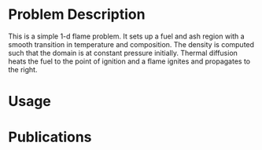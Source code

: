 # Problem Description

This is a simple 1-d flame problem.  It sets up a fuel and ash region
with a smooth transition in temperature and composition.  The density
is computed such that the domain is at constant pressure initially.
Thermal diffusion heats the fuel to the point of ignition and a flame
ignites and propagates to the right.



# Usage



# Publications